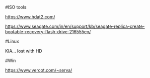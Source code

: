 #ISO tools

https://www.hdat2.com/

https://www.seagate.com/in/en/support/kb/seagate-replica-create-bootable-recovery-flash-drive-216555en/

#Linux

KIA... lost with HD

#Win

https://www.vercot.com/~serva/
